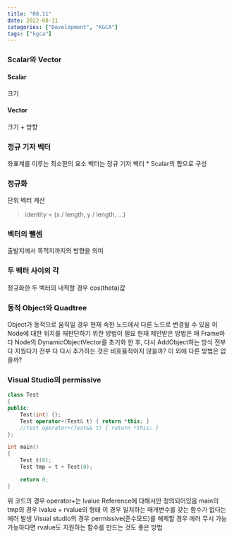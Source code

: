 ```yaml
---
title: "08.11"
date: 2022-08-11
categories: ["Development", "KGCA"]
tags: ["kgca"]
---
```

### Scalar와 Vector
#### Scalar
크기
#### Vector
크기 + 방향

### 정규 기저 벡터
좌표계를 이루는 최소한의 요소
벡터는 정규 기저 벡터 * Scalar의 합으로 구성

### 정규화
단위 벡터 계산
> identity = (x / length, y / length, ...)

### 벡터의 뺄셈
출발지에서 목적지까지의 방향을 의미

### 두 벡터 사이의 각
정규화한 두 벡터의 내적할 경우 cos(theta)값

### 동적 Object와 Quadtree
Object가 동적으로 움직일 경우 현재 속한 노드에서 다른 노드로 변경될 수 있음
이 Node에 대한 위치를 재판단하기 위한 방법이 필요
현재 제안받은 방법은 매 Frame마다 Node의 DynamicObjectVector를 초기화 한 후, 다시 AddObject하는 방식
전부 다 지웠다가 전부 다 다시 추가하는 것은 비효율적이지 않을까? 이 외에 다른 방법은 없을까?

### Visual Studio의 permissive
```cpp
class Test
{
public:
    Test(int) {};
    Test operator+(Test& t) { return *this; }
    //Test operator+(Test&& t) { return *this; }
};

int main()
{
    Test t(0);
    Test tmp = t + Test(0);

    return 0;
}
```
위 코드의 경우 operator+는 lvalue Reference에 대해서만 정의되어있음
main의 tmp의 경우 lvalue + rvalue의 형태
이 경우 일치하는 매개변수를 갖는 함수가 없다는 에러 발생
Visual studio의 경우 permissive(준수모드)를 해제할 경우 에러 무시 가능
가능하다면 rvalue도 지원하는 함수를 만드는 것도 좋은 방법